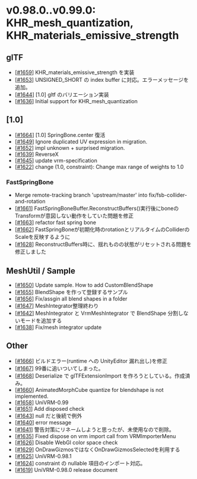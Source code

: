 # v0.98.0..v0.99.0: KHR_mesh_quantization, KHR_materials_emissive_strength

## glTF
* [[\#1659](https://github.com/vrm-c/UniVRM/pull/1659)] KHR_materials_emissive_strength を実装
* [[\#1653](https://github.com/vrm-c/UniVRM/pull/1653)] UNSIGNED_SHORT の index buffer に対応。エラーメッセージを追加。
* [[\#1644](https://github.com/vrm-c/UniVRM/pull/1644)] [1.0] gltf のバリエーション実装
* [[\#1636](https://github.com/vrm-c/UniVRM/pull/1636)] Initial support for KHR_mesh_quantization

## [1.0]
* [[\#1664](https://github.com/vrm-c/UniVRM/pull/1664)] [1.0] SpringBone.center 復活
* [[\#1649](https://github.com/vrm-c/UniVRM/pull/1649)] Ignore duplicated UV expression in migration.
* [[\#1652](https://github.com/vrm-c/UniVRM/pull/1652)] impl unknown + surprised migration.
* [[\#1639](https://github.com/vrm-c/UniVRM/pull/1639)] ReverseX
* [[\#1645](https://github.com/vrm-c/UniVRM/pull/1645)] update vrm-specification
* [[\#1622](https://github.com/vrm-c/UniVRM/pull/1622)] change (1.0, constraint): Change max range of weights to 1.0

### FastSpringBone
* Merge remote-tracking branch 'upstream/master' into fix/fsb-collider-and-rotation
* [[\#1661](https://github.com/vrm-c/UniVRM/pull/1661)] FastSpringBoneBuffer.ReconstructBuffers()実行後にboneのTransformが意図しない動作をしていた問題を修正
* [[\#1663](https://github.com/vrm-c/UniVRM/pull/1663)] refactor fast spring bone
* [[\#1662](https://github.com/vrm-c/UniVRM/pull/1662)] FastSpringBoneが初期化時のrotationとリアルタイムのColliderのScaleを反映するように
* [[\#1628](https://github.com/vrm-c/UniVRM/pull/1628)] ReconstructBuffers時に、揺れものの状態がリセットされる問題を修正しました

## MeshUtil / Sample
* [[\#1650](https://github.com/vrm-c/UniVRM/pull/1650)] Update sample. How to add CustomBlendShape
* [[\#1655](https://github.com/vrm-c/UniVRM/pull/1655)] BlendShape を作って登録するサンプル
* [[\#1656](https://github.com/vrm-c/UniVRM/pull/1656)] Fix/assgin all blend shapes in a folder
* [[\#1647](https://github.com/vrm-c/UniVRM/pull/1647)] MeshIntegrator整理終わり
* [[\#1642](https://github.com/vrm-c/UniVRM/pull/1642)] MeshIntegrator と VrmMeshIntegrator で BlendShape 分割しないモードを追加する
* [[\#1638](https://github.com/vrm-c/UniVRM/pull/1638)] Fix/mesh integrator update

## Other
* [[\#1666](https://github.com/vrm-c/UniVRM/pull/1666)] ビルドエラー(runtime への UnityEditor 漏れ出し)を修正
* [[\#1667](https://github.com/vrm-c/UniVRM/pull/1667)] 99番に追いついてしまった。
* [[\#1668](https://github.com/vrm-c/UniVRM/pull/1668)] Deserialize で glTFExtensionImport を作ろうとしている。作成済み。
* [[\#1660](https://github.com/vrm-c/UniVRM/pull/1660)] AnimatedMorphCube quantize for blendshape is not implemented.
* [[\#1658](https://github.com/vrm-c/UniVRM/pull/1658)] UniVRM-0.99
* [[\#1651](https://github.com/vrm-c/UniVRM/pull/1651)] Add disposed check
* [[\#1643](https://github.com/vrm-c/UniVRM/pull/1643)] null だと後続で例外
* [[\#1640](https://github.com/vrm-c/UniVRM/pull/1640)] error message
* [[\#1641](https://github.com/vrm-c/UniVRM/pull/1641)] 警告対策にリネームしようと思ったが、未使用なので削除。
* [[\#1635](https://github.com/vrm-c/UniVRM/pull/1635)] Fixed dispose on vrm import call from VRMImporterMenu
* [[\#1626](https://github.com/vrm-c/UniVRM/pull/1626)] Disable WebGl color space check
* [[\#1629](https://github.com/vrm-c/UniVRM/pull/1629)] OnDrawGizmosではなくOnDrawGizmosSelectedを利用する
* [[\#1625](https://github.com/vrm-c/UniVRM/pull/1625)] UniVRM-0.98.1
* [[\#1624](https://github.com/vrm-c/UniVRM/pull/1624)] constraint の nullable 項目のインポート対応。
* [[\#1619](https://github.com/vrm-c/UniVRM/pull/1619)] UniVRM-0.98.0 release document
